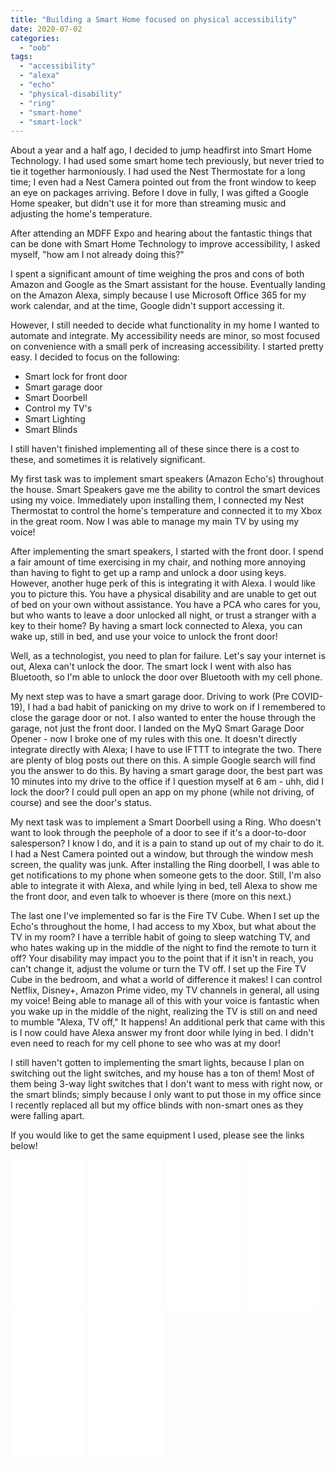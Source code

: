 ```yaml
---
title: "Building a Smart Home focused on physical accessibility"
date: 2020-07-02
categories: 
  - "oob"
tags: 
  - "accessibility"
  - "alexa"
  - "echo"
  - "physical-disability"
  - "ring"
  - "smart-home"
  - "smart-lock"
---
```


About a year and a half ago, I decided to jump headfirst into Smart Home Technology. I had used some smart home tech previously, but never tried to tie it together harmoniously. I had used the Nest Thermostate for a long time; I even had a Nest Camera pointed out from the front window to keep an eye on packages arriving. Before I dove in fully, I was gifted a Google Home speaker, but didn't use it for more than streaming music and adjusting the home's temperature.

After attending an MDFF Expo and hearing about the fantastic things that can be done with Smart Home Technology to improve accessibility, I asked myself, "how am I not already doing this?"

I spent a significant amount of time weighing the pros and cons of both Amazon and Google as the Smart assistant for the house. Eventually landing on the Amazon Alexa, simply because I use Microsoft Office 365 for my work calendar, and at the time, Google didn't support accessing it.

However, I still needed to decide what functionality in my home I wanted to automate and integrate. My accessibility needs are minor, so most focused on convenience with a small perk of increasing accessibility. I started pretty easy. I decided to focus on the following:

- Smart lock for front door
- Smart garage door
- Smart Doorbell
- Control my TV's
- Smart Lighting
- Smart Blinds

I still haven't finished implementing all of these since there is a cost to these, and sometimes it is relatively significant. 

My first task was to implement smart speakers (Amazon Echo's) throughout the house. Smart Speakers gave me the ability to control the smart devices using my voice. Immediately upon installing them, I connected my Nest Thermostat to control the home's temperature and connected it to my Xbox in the great room. Now I was able to manage my main TV by using my voice!

After implementing the smart speakers, I started with the front door. I spend a fair amount of time exercising in my chair, and nothing more annoying than having to fight to get up a ramp and unlock a door using keys. However, another huge perk of this is integrating it with Alexa. I would like you to picture this. You have a physical disability and are unable to get out of bed on your own without assistance. You have a PCA who cares for you, but who wants to leave a door unlocked all night, or trust a stranger with a key to their home? By having a smart lock connected to Alexa, you can wake up, still in bed, and use your voice to unlock the front door!

Well, as a technologist, you need to plan for failure. Let's say your internet is out, Alexa can't unlock the door. The smart lock I went with also has Bluetooth, so I'm able to unlock the door over Bluetooth with my cell phone.

My next step was to have a smart garage door. Driving to work (Pre COVID-19), I had a bad habit of panicking on my drive to work on if I remembered to close the garage door or not. I also wanted to enter the house through the garage, not just the front door. I landed on the MyQ Smart Garage Door Opener - now I broke one of my rules with this one. It doesn't directly integrate directly with Alexa; I have to use IFTTT to integrate the two. There are plenty of blog posts out there on this. A simple Google search will find you the answer to do this. By having a smart garage door, the best part was 10 minutes into my drive to the office if I question myself at 6 am - uhh, did I lock the door? I could pull open an app on my phone (while not driving, of course) and see the door's status.

My next task was to implement a Smart Doorbell using a Ring. Who doesn't want to look through the peephole of a door to see if it's a door-to-door salesperson? I know I do, and it is a pain to stand up out of my chair to do it. I had a Nest Camera pointed out a window, but through the window mesh screen, the quality was junk. After installing the Ring doorbell, I was able to get notifications to my phone when someone gets to the door. Still, I'm also able to integrate it with Alexa, and while lying in bed, tell Alexa to show me the front door, and even talk to whoever is there (more on this next.)

The last one I've implemented so far is the Fire TV Cube. When I set up the Echo's throughout the home, I had access to my Xbox, but what about the TV in my room? I have a terrible habit of going to sleep watching TV, and who hates waking up in the middle of the night to find the remote to turn it off? Your disability may impact you to the point that if it isn't in reach, you can't change it, adjust the volume or turn the TV off. I set up the Fire TV Cube in the bedroom, and what a world of difference it makes! I can control Netflix, Disney+, Amazon Prime video, my TV channels in general, all using my voice! Being able to manage all of this with your voice is fantastic when you wake up in the middle of the night, realizing the TV is still on and need to mumble "Alexa, TV off," It happens! An additional perk that came with this is I now could have Alexa answer my front door while lying in bed. I didn't even need to reach for my cell phone to see who was at my door!

I still haven't gotten to implementing the smart lights, because I plan on switching out the light switches, and my house has a ton of them! Most of them being 3-way light switches that I don't want to mess with right now, or the smart blinds; simply because I only want to put those in my office since I recently replaced all but my office blinds with non-smart ones as they were falling apart.

If you would like to get the same equipment I used, please see the links below!

<iframe style="width:120px;height:240px;" marginwidth="0" marginheight="0" scrolling="no" frameborder="0" src="//ws-na.amazon-adsystem.com/widgets/q?ServiceVersion=20070822&amp;OneJS=1&amp;Operation=GetAdHtml&amp;MarketPlace=US&amp;source=ss&amp;ref=as_ss_li_til&amp;ad_type=product_link&amp;tracking_id=mattblogsi0b1-20&amp;language=en_US&amp;marketplace=amazon&amp;region=US&amp;placement=B07FZ8S74R&amp;asins=B07FZ8S74R&amp;linkId=bdef6a246a2c05a34b09642dc326f403&amp;show_border=true&amp;link_opens_in_new_window=true"></iframe>

<iframe style="width:120px;height:240px;" marginwidth="0" marginheight="0" scrolling="no" frameborder="0" src="//ws-na.amazon-adsystem.com/widgets/q?ServiceVersion=20070822&amp;OneJS=1&amp;Operation=GetAdHtml&amp;MarketPlace=US&amp;source=ss&amp;ref=as_ss_li_til&amp;ad_type=product_link&amp;tracking_id=mattblogsi0b1-20&amp;language=en_US&amp;marketplace=amazon&amp;region=US&amp;placement=B0752V8D8D&amp;asins=B0752V8D8D&amp;linkId=1aed318f4e40a5a302823a1365e33ff3&amp;show_border=true&amp;link_opens_in_new_window=true"></iframe>

<iframe style="width:120px;height:240px;" marginwidth="0" marginheight="0" scrolling="no" frameborder="0" src="//ws-na.amazon-adsystem.com/widgets/q?ServiceVersion=20070822&amp;OneJS=1&amp;Operation=GetAdHtml&amp;MarketPlace=US&amp;source=ss&amp;ref=as_ss_li_til&amp;ad_type=product_link&amp;tracking_id=mattblogsi0b1-20&amp;language=en_US&amp;marketplace=amazon&amp;region=US&amp;placement=B0794W1SKP&amp;asins=B0794W1SKP&amp;linkId=8b684cafe6db6216c967b329db0fdd52&amp;show_border=true&amp;link_opens_in_new_window=true"></iframe>

<iframe style="width:120px;height:240px;" marginwidth="0" marginheight="0" scrolling="no" frameborder="0" src="//ws-na.amazon-adsystem.com/widgets/q?ServiceVersion=20070822&amp;OneJS=1&amp;Operation=GetAdHtml&amp;MarketPlace=US&amp;source=ss&amp;ref=as_ss_li_til&amp;ad_type=product_link&amp;tracking_id=mattblogsi0b1-20&amp;language=en_US&amp;marketplace=amazon&amp;region=US&amp;placement=B075H7Z5L8&amp;asins=B075H7Z5L8&amp;linkId=47188ec424840ac00b323decc382f561&amp;show_border=true&amp;link_opens_in_new_window=true"></iframe>

<iframe style="width:120px;height:240px;" marginwidth="0" marginheight="0" scrolling="no" frameborder="0" src="//ws-na.amazon-adsystem.com/widgets/q?ServiceVersion=20070822&amp;OneJS=1&amp;Operation=GetAdHtml&amp;MarketPlace=US&amp;source=ss&amp;ref=as_ss_li_til&amp;ad_type=product_link&amp;tracking_id=mattblogsi0b1-20&amp;language=en_US&amp;marketplace=amazon&amp;region=US&amp;placement=B07KGVB6D6&amp;asins=B07KGVB6D6&amp;linkId=22b844363397f7cf839543ae7bb2ffd7&amp;show_border=true&amp;link_opens_in_new_window=true"></iframe>

<iframe style="width:120px;height:240px;" marginwidth="0" marginheight="0" scrolling="no" frameborder="0" src="//ws-na.amazon-adsystem.com/widgets/q?ServiceVersion=20070822&amp;OneJS=1&amp;Operation=GetAdHtml&amp;MarketPlace=US&amp;source=ss&amp;ref=as_ss_li_til&amp;ad_type=product_link&amp;tracking_id=mattblogsi0b1-20&amp;language=en_US&amp;marketplace=amazon&amp;region=US&amp;placement=B01DM6BDA4&amp;asins=B01DM6BDA4&amp;linkId=d7387ad8a93f002318745a87933630e2&amp;show_border=true&amp;link_opens_in_new_window=true"></iframe>

